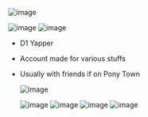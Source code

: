 ![image](https://github.com/user-attachments/assets/2f287713-d4fd-4ae4-b493-a1920fbfee99)

![image](https://github.com/user-attachments/assets/0d6c8337-f7ce-4767-801f-4b5dccbb538d) ![image](https://github.com/user-attachments/assets/8a391e02-d925-424b-9345-447d1f793b85)


* D1 Yapper
* Account made for various stuffs
* Usually with friends if on Pony Town

  ![image](https://github.com/user-attachments/assets/96955115-50fd-4700-aba6-c8f9c1e683ec)

  ![image](https://github.com/user-attachments/assets/28a645fd-7b7e-4d42-9b15-fd5ce79f8f43) ![image](https://github.com/user-attachments/assets/91bd673d-fa27-4103-952a-48813125f5f4) ![image](https://github.com/user-attachments/assets/44d89c23-ae73-4365-8762-52cec041aed2) ![image](https://github.com/user-attachments/assets/ca8f5dfa-8060-4a09-9df4-4235701a3eb5)




<!--
**Kingsbreak/Kingsbreak** is a ✨ _special_ ✨ repository because its `README.md` (this file) appears on your GitHub profile.

Here are some ideas to get you started:

- 🔭 I’m currently working on ...
- 🌱 I’m currently learning ...
- 👯 I’m looking to collaborate on ...
- 🤔 I’m looking for help with ...
- 💬 Ask me about ...
- 📫 How to reach me: ...
- 😄 Pronouns: ...
- ⚡ Fun fact: ...
-->
